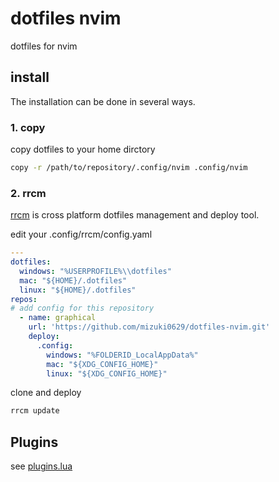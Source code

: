 # dotfiles nvim
dotfiles for nvim

## install
The installation can be done in several ways.

### 1. copy
copy dotfiles to your home dirctory
```sh
copy -r /path/to/repository/.config/nvim .config/nvim
```

### 2. rrcm
[rrcm](https://github.com/mizuki0629/rrcm) is cross platform dotfiles management and deploy tool.

edit your .config/rrcm/config.yaml
```yaml
---
dotfiles:
  windows: "%USERPROFILE%\\dotfiles"
  mac: "${HOME}/.dotfiles"
  linux: "${HOME}/.dotfiles"
repos:
# add config for this repository
  - name: graphical
    url: 'https://github.com/mizuki0629/dotfiles-nvim.git'
    deploy:
      .config:
        windows: "%FOLDERID_LocalAppData%"
        mac: "${XDG_CONFIG_HOME}"
        linux: "${XDG_CONFIG_HOME}"
```

clone and deploy
```sh
rrcm update
```

## Plugins
see [plugins.lua](https://github.com/mizuki0629/dotfiles-nvim/blob/main/.config/nvim/lua/plugin.lua)
